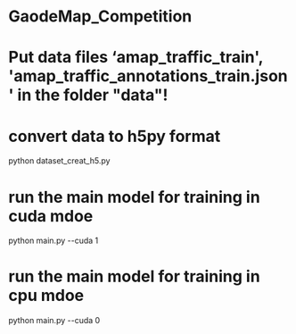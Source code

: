 # GaodeMap_Competition

# Put data files ‘amap_traffic_train', 'amap_traffic_annotations_train.json' in the folder "data"!


# convert data to h5py format
python dataset_creat_h5.py

# run the main model for training in cuda mdoe
python main.py --cuda 1  

# run the main model for training in cpu mdoe
python main.py --cuda 0
